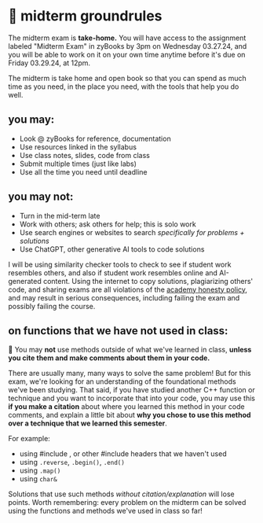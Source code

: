 # 📡 midterm groundrules

The midterm exam is **take-home.** You will have access to the assignment labeled "Midterm Exam" in zyBooks by 3pm on Wednesday 03.27.24, and you will be able to work on it on your own time anytime before it's due on Friday 03.29.24, at 12pm.

The midterm is take home and open book so that you can spend as much time as you need, in the place you need, with the tools that help you do well.

## you may:

- Look @ zyBooks for reference, documentation
- Use resources linked in the syllabus
- Use class notes, slides, code from class
- Submit multiple times (just like labs)
- Use all the time you need until deadline

## you may not:

- Turn in the mid-term late
- Work with others; ask others for help; this is solo work
- Use search engines or websites to search _specifically for problems + solutions_
- Use ChatGPT, other generative AI tools to code solutions

I will be using similarity checker tools to check to see if student work resembles others, and also if student work resembles online and AI-generated content. Using the internet to copy solutions, plagiarizing others' code, and sharing exams are all violations of the [academy honesty policy](http://www.cuny.edu/about/administration/offices/legal-affairs/policies-resources/academic-integrity-policy/), and may result in serious consequences, including failing the exam and possibly failing the course.

## on functions that we have not used in class:

🤖 You may **not** use methods outside of what we've learned in class, **unless you cite them and make comments about them in your code.**

There are usually many, many ways to solve the same problem! But for this exam, we're looking for an understanding of the foundational methods we've been studying. That said, if you have studied another C++ function or technique and you want to incorporate that into your code, you may use this **if you make a citation** about where you learned this method in your code comments, and explain a little bit about **why you chose to use this method over a technique that we learned this semester**.

For example:
- using #include <algorithm>, or other #include headers that we haven't used
- using `.reverse`, `.begin()`, `.end()`
- using `.map()`
- using `char&`

Solutions that use such methods _without citation/explanation_ will lose points. Worth remembering: every problem on the midterm can be solved using the functions and methods we've used in class so far!
